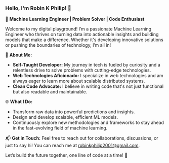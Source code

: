 ### Hello, I'm Robin K Philip! 👋

🚀 **Machine Learning Engineer | Problem Solver | Code Enthusiast**

Welcome to my digital playground! I’m a passionate Machine Learning Engineer who thrives on turning data into actionable insights and building models that make a difference. Whether it's developing innovative solutions or pushing the boundaries of technology, I’m all in!

🌟 **About Me:**

- **Self-Taught Developer:** My journey in tech is fueled by curiosity and a relentless drive to solve problems with cutting-edge technologies.
- **Web Technologies Aficionado:** I specialize in web technologies and am always eager to learn more about scalable distributed systems.
- **Clean Code Advocate:** I believe in writing code that's not just functional but also readable and maintainable.

🌐 **What I Do:**

- Transform raw data into powerful predictions and insights.
- Design and develop scalable, efficient ML models.
- Continuously explore new methodologies and frameworks to stay ahead in the fast-evolving field of machine learning.

📬 **Get in Touch:**
Feel free to reach out for collaborations, discussions, or just to say hi! You can reach me at robinkphilip2001@gmail.com.

Let’s build the future together, one line of code at a time! 🚀
